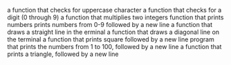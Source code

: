 a function that checks for uppercase character
 a function that checks for a digit (0 through 9)
a function that multiplies two integers
function that prints numbers
prints numbers from 0-9 followed by a new line
a function that draws a straight line in the  erminal
a function that draws a diagonal line on the terminal
a function that prints square followed by a new line
program that prints the numbers from 1 to 100, followed by a new line
a function that prints a triangle, followed by a new line
